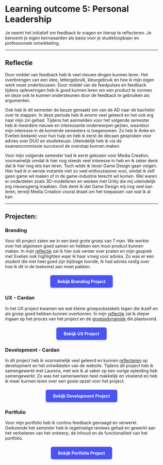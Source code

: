 # Learning outcome 5: Personal Leadership

Je neemt het initiatief om feedback te vragen en hierop te reflecteren. Je benoemt je eigen kernwaarden als basis voor je studieloopbaan en professionele ontwikkeling.

---

## Reflectie
Door middel van feedback heb ik veel nieuwe dingen kunnen leren. Het overbrengen van een idee, lettergebruik, kleurgebruik en hoe ik mijn eigen werk moet onderbouwen. Door middel van de feedpulses en feedback tijdens opleveringen heb ik goed kunnen leren om een product te vormen en deze ook te kunnen ondersteunen door de feedback te gebruiken als argumenten. 

Ook heb ik dit semester de keuze gemaakt om van de AD naar de bachelor over te stappen. In deze periode heb ik enorm veel geleerd en het ook erg naar mijn zin gehad. Tijdens het aanmelden voor het volgende semester heb ik meerdere nieuwe en interessante onderwerpen gezien, waardoor mijn interesse in de komende semesters is toegenomen. Zo heb ik Anke en Evelien bedankt voor hun hulp en heb ik eerst de decaan gesproken voor advies over DUO en studiekeuze. Uiteindelijk heb ik via de examencommissie succesvol de overstap kunnen maken.

Voor mijn volgende semester had ik eerst gekozen voor Media Creation, voornamelijk omdat ik hier nog steeds veel interesse in heb en ik zeker denk dat ik hier nog iets kan leren. Toch wilde ik liever Game Design gaan volgen. Hier had ik in eerste instantie niet zo veel enthousiasme voor, omdat ik zelf geen game wil maken of in de game-industrie terecht wil komen. Wel waren er onderdelen zoals 3D-modelleren en werken met Unity die mij uiteindelijk erg nieuwsgierig maakten. Ook denk ik dat Game Design mij nog veel kan leren, terwijl Media Creation vooral draait om het toepassen van wat ik al kan.

---

## Projecten: 
<h3 id="branding">Branding</h3>

Voor dit project zaten we in een best grote groep van 7 man. We werkte over het algemeen goed samen en hebben een mooi product kunnen maken. In mijn [reflectie](/point1#reflectie) zal ik hier ook verder over praten en mijn gesprek met Evelien ook highlighten waar ik haar vroeg voor advies. Zo was er een student die niet heel goed zijn bijdrage toonde, ik had advies nodig over hoe ik dit in de toekomst aan moet pakken. 


<div style="display: flex; justify-content: center; margin: 20px 0;">
  <a href="/point1#top" style="display: inline-block; background-color: #4a54f1; color: white; padding: 12px 24px; text-decoration: none; border-radius: 6px; font-weight: bold; transition: all 0.2s ease; box-shadow: 0 2px 4px rgba(74, 84, 241, 0.3);">
    Bekijk Branding Project
  </a>
</div>

<h3 id="ux-cardan">UX - Cardan</h3>

In het UX project kwamen we wat kleine groepsobstakels tegen die ikzelf en als groep goed hebben kunnen overkomen. In mijn [reflectie](/point2#reflectie) zal ik dieper ingaan op het proces van het project en de [groepsdynamiek](/point2#groepsreflectie) die plaatsvond.

<div style="display: flex; justify-content: center; margin: 20px 0;">
  <a href="/point2#top" style="display: inline-block; background-color: #4a54f1; color: white; padding: 12px 24px; text-decoration: none; border-radius: 6px; font-weight: bold; transition: all 0.2s ease; box-shadow: 0 2px 4px rgba(74, 84, 241, 0.3);">
    Bekijk UX Project
  </a>
</div>

<h3 id="development-cardan">Development - Cardan</h3>

In dit project heb ik voornamelijk veel geleerd en kunnen [reflecteren](/point3#reflectie) op development en het ontwikkelen van de website. Tijdens dit project heb ik samengewerkt met Laurens, met wie ik al vaker op een vorige opleiding heb samengewerkt. Zo was het samenwerken heel makkelijk en vloeiend en heb ik meer kunnen leren over een goeie opzet voor het project. 

<div style="display: flex; justify-content: center; margin: 20px 0;">
  <a href="/point3#top" style="display: inline-block; background-color: #4a54f1; color: white; padding: 12px 24px; text-decoration: none; border-radius: 6px; font-weight: bold; transition: all 0.2s ease; box-shadow: 0 2px 4px rgba(74, 84, 241, 0.3);">
    Bekijk Development Project
  </a>
</div>

<h3 id="portfolio">Portfolio</h3>
Voor mijn portfolio heb ik continu feedback gevraagd en verwerkt. Gedurende het semester heb ik regelmatige reviews gehad en gewerkt aan het verbeteren van het ontwerp, de inhoud en de functionaliteit van het portfolio.

<div style="display: flex; justify-content: center; margin: 20px 0;">
  <a href="/point5#top" style="display: inline-block; background-color: #4a54f1; color: white; padding: 12px 24px; text-decoration: none; border-radius: 6px; font-weight: bold; transition: all 0.2s ease; box-shadow: 0 2px 4px rgba(74, 84, 241, 0.3);">
    Bekijk Portfolio Project
  </a>
</div>